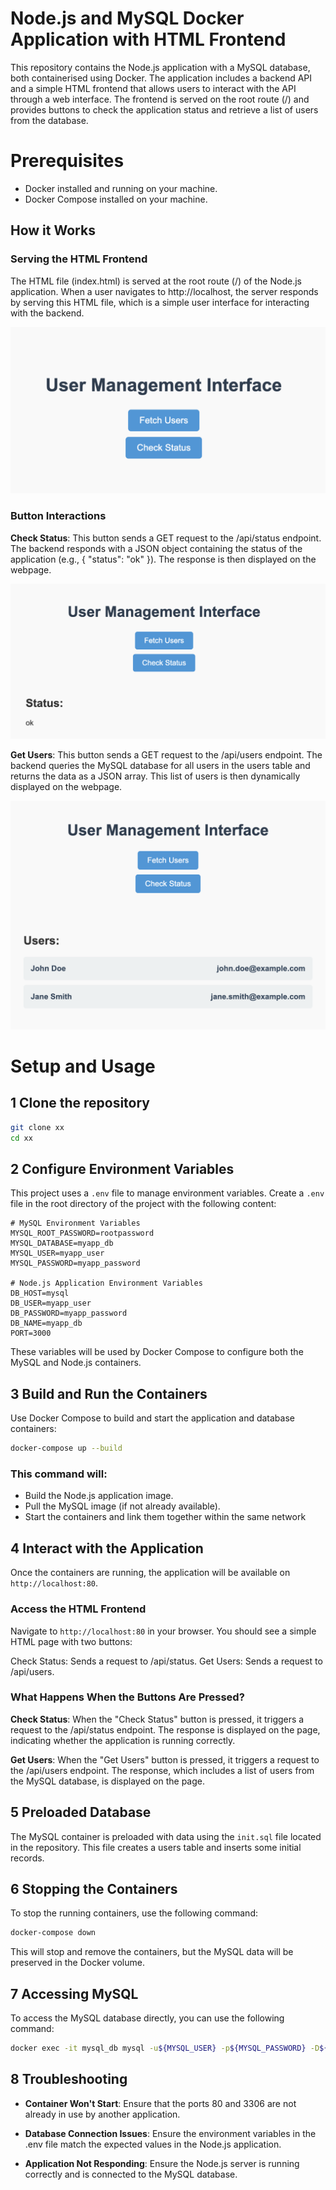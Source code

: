 # Node.js and MySQL Docker Application with HTML Frontend

This repository contains the Node.js application with a MySQL database, both containerised using Docker. The application includes a backend API and a simple HTML frontend that allows users to interact with the API through a web interface. The frontend is served on the root route (/) and provides buttons to check the application status and retrieve a list of users from the database.

# Prerequisites

- Docker installed and running on your machine.
- Docker Compose installed on your machine.

## How it Works

### Serving the HTML Frontend

The HTML file (index.html) is served at the root route (/) of the Node.js application. When a user navigates to http://localhost, the server responds by serving this HTML file, which is a simple user interface for interacting with the backend.

![Alt text](./images/route.png)

### Button Interactions

**Check Status**: This button sends a GET request to the /api/status endpoint. The backend responds with a JSON object containing the status of the application (e.g., { "status": "ok" }). The response is then displayed on the webpage.

![Alt text](./images/status.png)

**Get Users**: This button sends a GET request to the /api/users endpoint. The backend queries the MySQL database for all users in the users table and returns the data as a JSON array. This list of users is then dynamically displayed on the webpage.

![Alt text](./images/users.png)

# Setup and Usage

## 1 Clone the repository 

```sh
git clone xx
cd xx
```

## 2 Configure Environment Variables

This project uses a `.env` file to manage environment variables. Create a `.env` file in the root directory of the project with the following content:

```
# MySQL Environment Variables
MYSQL_ROOT_PASSWORD=rootpassword
MYSQL_DATABASE=myapp_db
MYSQL_USER=myapp_user
MYSQL_PASSWORD=myapp_password

# Node.js Application Environment Variables
DB_HOST=mysql
DB_USER=myapp_user
DB_PASSWORD=myapp_password
DB_NAME=myapp_db
PORT=3000
```

These variables will be used by Docker Compose to configure both the MySQL and Node.js containers.

## 3 Build and Run the Containers

Use Docker Compose to build and start the application and database containers:

```sh
docker-compose up --build
```

### This command will:

- Build the Node.js application image.
- Pull the MySQL image (if not already available).
- Start the containers and link them together within the same network

## 4 Interact with the Application

Once the containers are running, the application will be available on `http://localhost:80`.

### Access the HTML Frontend

Navigate to `http://localhost:80` in your browser. You should see a simple HTML page with two buttons:

Check Status: Sends a request to /api/status.
Get Users: Sends a request to /api/users.


### What Happens When the Buttons Are Pressed?

**Check Status**: When the "Check Status" button is pressed, it triggers a request to the /api/status endpoint. The response is displayed on the page, indicating whether the application is running correctly.

**Get Users**: When the "Get Users" button is pressed, it triggers a request to the /api/users endpoint. The response, which includes a list of users from the MySQL database, is displayed on the page.

## 5 Preloaded Database

The MySQL container is preloaded with data using the `init.sql` file located in the repository. This file creates a users table and inserts some initial records.

## 6 Stopping the Containers

To stop the running containers, use the following command:

```sh
docker-compose down
```

This will stop and remove the containers, but the MySQL data will be preserved in the Docker volume.



## 7 Accessing MySQL

To access the MySQL database directly, you can use the following command:

```sh
docker exec -it mysql_db mysql -u${MYSQL_USER} -p${MYSQL_PASSWORD} -D${MYSQL_DATABASE}
```

## 8 Troubleshooting

- **Container Won't Start**: Ensure that the ports 80 and 3306 are not already in use by another application.

- **Database Connection Issues**: Ensure the environment variables in the .env file match the expected values in the Node.js application.

- **Application Not Responding**: Ensure the Node.js server is running correctly and is connected to the MySQL database.
